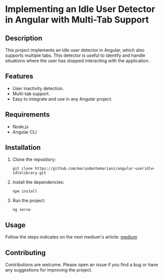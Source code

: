 # Implementing an Idle User Detector in Angular with Multi-Tab Support

## Description

This project implements an idle user detector in Angular, which also supports multiple tabs. This detector is useful to identify and handle situations where the user has stopped interacting with the application.

## Features

- User inactivity detection.
- Multi-tab support.
- Easy to integrate and use in any Angular project.

## Requirements

- Node.js
- Angular CLI

## Installation

1. Clone the repository:
   ```
   git clone https://github.com/mariodantemariani/angular-useridle-idlelibrary.git
   ```
2. Install the dependencies:
   ```
   npm install
   ```
3. Run the project:
   ```
   ng serve
   ```

## Usage

Follow the steps indicates on the next medium's article: [medium](https://mariodante.medium.com/implementing-an-idle-user-detector-in-angular-with-multi-tab-support-c84c4a4d42b7)

## Contributing

Contributions are welcome. Please open an issue if you find a bug or have any suggestions for improving the project.
